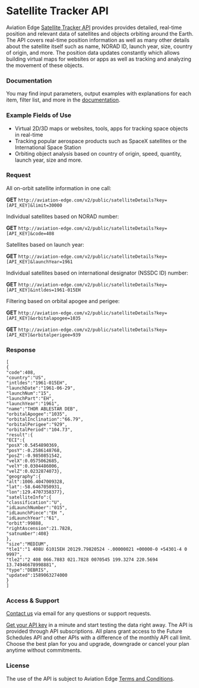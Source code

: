 # Satellite Tracker API
Aviation Edge [Satellite Tracker API](https://aviation-edge.com/satellite-tracking-api/) provides provides detailed, real-time position and relevant data of satellites and objects orbiting around the Earth. The API covers real-time position information as well as many other details about the satellite itself such as name, NORAD ID, launch year, size, country of origin, and more. The position data updates constantly which allows building virtual maps for websites or apps as well as tracking and analyzing the movement of these objects.

### Documentation
You may find input parameters, output examples with explanations for each item, filter list, and more in the [documentation](https://aviation-edge.com/developers/).

### Example Fields of Use
- Virtual 2D/3D maps or websites, tools, apps for tracking space objects in real-time
- Tracking popular aerospace products such as SpaceX satellites or the International Space Station
- Orbiting object analysis based on country of origin, speed, quantity, launch year, size and more.

### Request 
All on-orbit satellite information in one call:

**GET** `http://aviation-edge.com/v2/public/satelliteDetails?key=[API_KEY]&limit=30000`

Individual satellites based on NORAD number:

**GET** `http://aviation-edge.com/v2/public/satelliteDetails?key=[API_KEY]&code=408`

Satellites based on launch year:

**GET** `http://aviation-edge.com/v2/public/satelliteDetails?key=[API_KEY]&launchYear=1961`

Individual satellites based on international designator (NSSDC ID) number:

**GET** `http://aviation-edge.com/v2/public/satelliteDetails?key=[API_KEY]&intldes=1961-015EH`

Filtering based on orbital apogee and perigee:

**GET** `http://aviation-edge.com/v2/public/satelliteDetails?key=[API_KEY]&orbitalapogee=1035`

**GET** `http://aviation-edge.com/v2/public/satelliteDetails?key=[API_KEY]&orbitalperigee=939`

### Response
```
[
{
"code":408,
"country":"US",
"intldes":"1961-015EH",
"launchDate":"1961-06-29",
"launchNum":"15",
"launchPart":"EH",
"launchYear":"1961",
"name":"THOR ABLESTAR DEB",
"orbitalApogee":"1035",
"orbitalInclination":"66.79",
"orbitalPerigee":"929",
"orbitalPeriod":"104.73",
"result":{
"ECI":{
"posX":0.5454890369,
"posY":-0.2586148768,
"posZ":-0.9850851542,
"velX":0.0575062685,
"velY":0.0304486006,
"velZ":0.0232874073},
"geography":{
"alt":1006.4047009328,
"lat":-58.6467050931,
"lon":129.4707358377},
"satelliteInfo":{
"classification":"U",
"idLaunchNumber":"015",
"idLaunchPiece":"EH ",
"idLaunchYear":"61",
"orbit":99888,
"rightAscension":21.7828,
"satnumber":408}
},
"size":"MEDIUM",
"tle1":"1 408U 61015EH 20129.79820524 -.00000021 +00000-0 +54301-4 0 9997",
"tle2":"2 408 066.7883 021.7828 0070545 199.3274 220.5694 13.74946678998881",
"type":"DEBRIS",
"updated":1589063274000
}
]
```

### Access & Support
[Contact us](https://aviation-edge.com/contact/) via email for any questions or support requests.

[Get your API key](https://aviation-edge.com/premium-api/) in a minute and start testing the data right away. The API is provided through API subscriptions. All plans grant access to the Future Schedules API and other APIs with a difference of the monthly API call limit. Choose the best plan for you and upgrade, downgrade or cancel your plan anytime without  commitments.

### License
The use of the API is subject to Aviation Edge [Terms and Conditions](https://aviation-edge.com/api-terms-of-service/).
